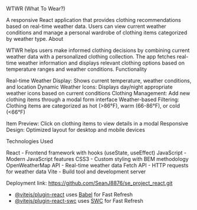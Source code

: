 WTWR (What To Wear?)

A responsive React application that provides clothing recommendations based on real-time weather data. Users can view current weather conditions and manage a personal wardrobe of clothing items categorized by weather type.
About

WTWR helps users make informed clothing decisions by combining current weather data with a personalized clothing collection. The app fetches real-time weather information and displays relevant clothing options based on temperature ranges and weather conditions.
Functionality

Real-time Weather Display: Shows current temperature, weather conditions, and location
Dynamic Weather Icons: Displays day/night appropriate weather icons based on current conditions
Clothing Management: Add new clothing items through a modal form interface
Weather-based Filtering: Clothing items are categorized as hot (>86°F), warm (66-86°F), or cold (<66°F)

Item Preview: Click on clothing items to view details in a modal
Responsive Design: Optimized layout for desktop and mobile devices

Technologies Used

React - Frontend framework with hooks (useState, useEffect)
JavaScript - Modern JavaScript features
CSS3 - Custom styling with BEM methodology
OpenWeatherMap API - Real-time weather data
Fetch API - HTTP requests for weather data
Vite - Build tool and development server

Deployment link: https://github.com/SeanJ8876/se_project_react.git

- [@vitejs/plugin-react](https://github.com/vitejs/vite-plugin-react/blob/main/packages/plugin-react/README.md) uses [Babel](https://babeljs.io/) for Fast Refresh
- [@vitejs/plugin-react-swc](https://github.com/vitejs/vite-plugin-react-swc) uses [SWC](https://swc.rs/) for Fast Refresh
